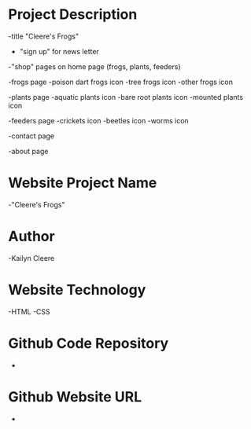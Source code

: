 # Project Description

-title "Cleere's Frogs"

- "sign up" for news letter

-"shop" pages on home page (frogs, plants, feeders)

-frogs page
    -poison dart frogs icon
    -tree frogs icon
    -other frogs icon

-plants page
    -aquatic plants  icon
    -bare root plants  icon
    -mounted plants  icon

-feeders page
    -crickets  icon
    -beetles  icon
    -worms  icon

-contact page

-about page

# Website Project Name
-"Cleere's Frogs"

# Author
-Kailyn Cleere

# Website Technology
-HTML
-CSS

# Github Code Repository
-

# Github Website URL
-